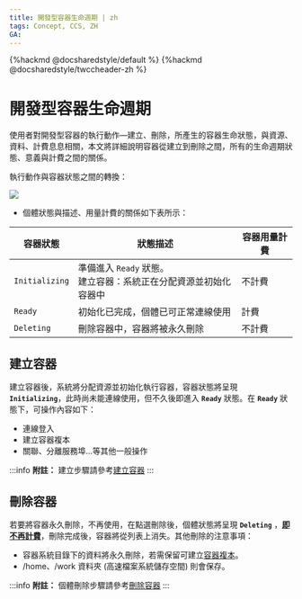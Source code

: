 ```yaml
---
title: 開發型容器生命週期 | zh
tags: Concept, CCS, ZH
GA:
---
```



{%hackmd @docsharedstyle/default %}
{%hackmd @docsharedstyle/twccheader-zh %}


# 開發型容器生命週期

使用者對開發型容器的執行動作—建立、刪除，所產生的容器生命狀態，與資源、資料、計費息息相關，本文將詳細說明容器從建立到刪除之間，所有的生命週期狀態、意義與計費之間的關係。

執行動作與容器狀態之間的轉換：

![](https://cos.twcc.ai/SYS-MANUAL/uploads/upload_3ad549e6ae909c6ce1fb9ab949cd51ee.png)


- 個體狀態與描述、用量計費的關係如下表所示：

| 容器狀態 | 狀態描述 |容器用量計費 | 
| -------- | -------- | -------- |
| `Initializing`     |準備進入 `Ready` 狀態。<br> 建立容器：系統正在分配資源並初始化容器中<br>| 不計費     | 
| `Ready`     | 初始化已完成，個體已可正常連線使用|計費     | 
| `Deleting`     | 刪除容器中，容器將被永久刪除|不計費    | 


## 建立容器

建立容器後，系統將分配資源並初始化執行容器，容器狀態將呈現 **`Initializing`**，此時尚未能連線使用，但不久後即進入 **`Ready`** 狀態。在 **`Ready`** 狀態下，可操作內容如下：

- <i class="fa fa-check" aria-hidden="true"></i> 連線登入
- <i class="fa fa-check" aria-hidden="true"></i> 建立容器複本
- <i class="fa fa-check" aria-hidden="true"></i> 關聯、分離服務埠...等其他一般操作

:::info
<i class="fa fa-paperclip fa-20" aria-hidden="true"></i> **附註：** 建立步驟請參考[<ins>建立容器</ins>](https://man.twcc.ai/@twccdocs/guide-ccs-create-zh)
:::


## 刪除容器

若要將容器永久刪除，不再使用，在點選刪除後，個體狀態將呈現 **`Deleting`** ，<ins>**即不再計費**</ins>，刪除完成後，容器將從列表上消失。其他刪除的注意事項：
- 容器系統目錄下的資料將永久刪除，若需保留可建立[容器複本](https://man.twcc.ai/@twccdocs/guide-ccs-duplicate-zh)。
- /home、/work 資料夾 (高速檔案系統儲存空間) 則會保存。

:::info
<i class="fa fa-paperclip fa-20" aria-hidden="true"></i> **附註：**  個體刪除步驟請參考[<ins>刪除容器</ins>](https://man.twcc.ai/@twccdocs/guide-ccs-manage-zh#%E5%88%AA%E9%99%A4%E5%AE%B9%E5%99%A8)
:::